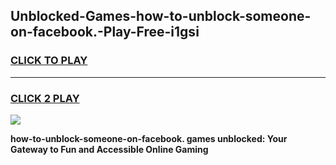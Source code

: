
## Unblocked-Games-how-to-unblock-someone-on-facebook.-Play-Free-i1gsi
<h3>
<a href="https://premium76.site?title=how-to-unblock-someone-on-facebook.&ref=21A">CLICK TO PLAY</a></h3>
<hr>

<h3>
<a href="https://premium76.site?title=how-to-unblock-someone-on-facebook.&ref=21A">CLICK 2 PLAY</a>
  
</h3>

<a href="https://premium76.site?title=how-to-unblock-someone-on-facebook.&ref=21A"><img src="https://clearcache.store/games.png"></a>


**how-to-unblock-someone-on-facebook. games unblocked: Your Gateway to Fun and Accessible Online Gaming**
